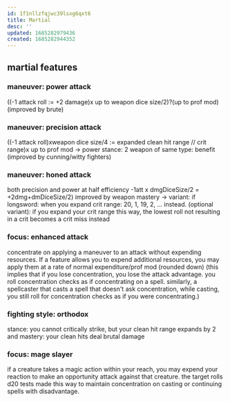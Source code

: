```yaml
---
id: 1f1nllzfqjwc39lsxg6qxt6
title: Martial
desc: ''
updated: 1685282979436
created: 1685282944352
---
```

## martial features
### maneuver: power attack
((-1 attack roll := +2 damage)x up to weapon dice size/2)?(up to prof mod)
(improved by brute)

### maneuver: precision attack
((-1 attack roll)xweapon dice size/4 := expanded clean hit range // crit range)x up to prof mod
-> power stance: 2 weapon of same type: benefit
(improved by cunning/witty fighters)

### maneuver: honed attack
both precision and power at half efficiency
-1att x dmgDiceSize/2 = +2dmg+dmDiceSize/2)
improved by weapon mastery
-> variant: if longsword: when you expand crit range: 20, 1, 19, 2, ... instead.
  (optional variant): if you expand your crit range this way, the lowest roll not resulting in a crit becomes a crit miss instead

### focus: enhanced attack
concentrate on applying a maneuver to an attack without expending resources. If a feature allows you to expend additional resources, you may apply them at a rate of normal expenditure/prof mod (rounded down)
(this implies that if you lose concentration, you lose the attack advantage. you roll concentration checks as if concentrating on a spell.
similarly, a spellcaster that casts a spell that doesn't ask concentration, while casting, you still roll for concentration checks as if you were concentrating.)

### fighting style: orthodox
stance: you cannot critically strike, but your clean hit range expands by 2 and
mastery: your clean hits deal brutal damage

### focus: mage slayer
if a creature takes a magic action within your reach, you may expend your reaction to make an opportunity attack against that creature.
the target rolls d20 tests made this way to maintain concentration on casting or continuing spells with disadvantage.